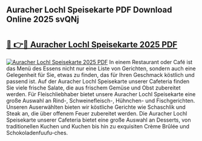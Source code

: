 ## Auracher Lochl Speisekarte PDF Download Online 2025 svQNj

# <h2><a href="http://gca0npu.nevu.top/?p=Auracher+Lochl+Speisekarte">🔗 👉🔴 Auracher Lochl Speisekarte 2025 PDF</a></h2>

[![Auracher Lochl Speisekarte 2025 PDF](https://i.imgur.com/dBaPXMq.png)](http://gca0npu.nevu.top/?p=Auracher+Lochl+Speisekarte)
In einem Restaurant oder Café ist das Menü des Essens nicht nur eine Liste von Gerichten, sondern auch eine Gelegenheit für Sie, etwas zu finden, das für Ihren Geschmack köstlich und passend ist. Auf der Auracher Lochl Speisekarte unserer Cafeteria finden Sie viele frische Salate, die aus frischem Gemüse und Obst zubereitet werden. Für Fleischliebhaber bietet unsere Auracher Lochl Speisekarte eine große Auswahl an Rind-, Schweinefleisch-, Hühnchen- und Fischgerichten. Unseren Auserwählten bieten wir köstliche Gerichte wie Schaschlik und Steak an, die über offenem Feuer zubereitet werden. Die Auracher Lochl Speisekarte unserer Cafeteria bietet eine große Auswahl an Desserts, von traditionellen Kuchen und Kuchen bis hin zu exquisiten Crème Brûlée und Schokoladenfuufu-ches.
